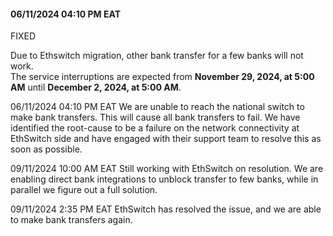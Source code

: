 
#### 06/11/2024 04:10 PM EAT

FIXED

Due to Ethswitch migration, other bank transfer for a few banks will not work.<br />
The service interruptions are expected from **November 29, 2024, at 5:00 AM** until **December 2, 2024, at 5:00 AM**.

06/11/2024 04:10 PM EAT We are unable to reach the national switch to make bank transfers. This will cause all bank transfers to fail. We have identified the root-cause to be a failure on the network connectivity at EthSwitch side and have engaged with their support team to resolve this as soon as possible.

09/11/2024 10:00 AM EAT Still working with EthSwitch on resolution. We are enabling direct bank integrations to unblock transfer to few banks, while in parallel we figure out a full solution.

09/11/2024 2:35 PM EAT EthSwitch has resolved the issue, and we are able to make bank transfers again.
